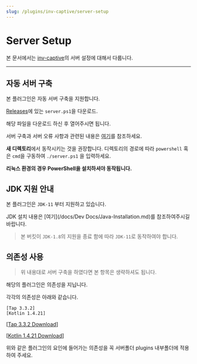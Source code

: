 ```yaml
---
slug: /plugins/inv-captive/server-setup
---
```


# Server Setup

본 문서에서는 [inv-captive](https://github.com/monun/inv-captive)의 서버 설정에 대해서 다룹니다.

---

## 자동 서버 구축

본 플러그인은 자동 서버 구축을 지원합니다.

[Releases](https://github.com/monun/inv-captive/releases)에 있는 `server.ps1`을 다운로드.

해당 파일을 다운로드 하신 후 열어주시면 됩니다.

서버 구축과 서버 오류 사항과 관련된 내용은 [여기](/usage/Minecraft-Server-FAQ.md)를 참조하세요.

**새 디렉토리**에서 동작시키는 것을 권장합니다.
디렉토리의 경로에 따라 ``powershell`` 혹은 ``cmd``을 구동하여 `./server.ps1` 을 입력하세요.

**리눅스 환경의 경우 PowerShell을 설치하셔야 동작됩니다.**

## JDK 지원 안내

본 플러그인은 `JDK-11` 부터 지원하고 있습니다.

JDK 설치 내용은 [여기](/docs/Dev Docs/Java-Installation.md)를 참조하여주시길 바랍니다.

> 본 버킷이 `JDK-1.8`의 지원을 종료 함에 따라 `JDK-11`로 동작하여야 합니다.

## 의존성 사용

> 위 내용대로 서버 구축을 하였다면 본 항목은 생략하셔도 됩니다.

해당의 플러그인은 의존성을 지닙니다.

각각의 의존성은 아래와 같습니다.

```
[Tap 3.3.2]
[Kotlin 1.4.21]
```

[[Tap 3.3.2 Download](https://github.com/monun/tap/releases/download/3.3.2/Tap.jar)]

[[Kotlin 1.4.21 Download](https://github.com/monun/kotlin-plugin/releases/download/1.4.21/Kotlin.jar)]

위와 같은 플러그인의 요인에 들어가는 의존성을 꼭 서버폴더 plugins 내부폴더에 적용하여 주세요.
